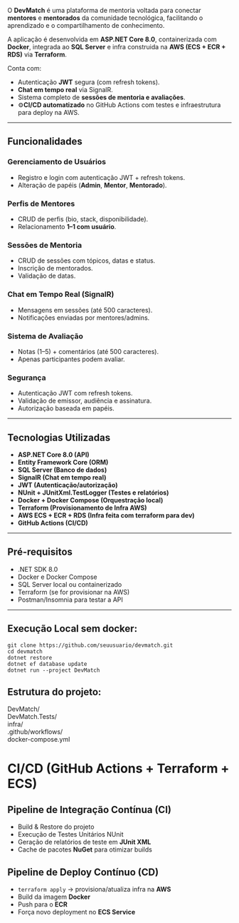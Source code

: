 O **DevMatch** é uma plataforma de mentoria voltada para conectar **mentores** e **mentorados** da comunidade tecnológica, facilitando o aprendizado e o compartilhamento de conhecimento.  

A aplicação é desenvolvida em **ASP.NET Core 8.0**, containerizada com **Docker**, integrada ao **SQL Server** e infra construida na **AWS (ECS + ECR + RDS)** via **Terraform**.  

Conta com:  
- Autenticação **JWT** segura (com refresh tokens).  
- **Chat em tempo real** via SignalR.  
- Sistema completo de **sessões de mentoria e avaliações**.  
- ⚙**CI/CD automatizado** no GitHub Actions com testes e infraestrutura para deploy na AWS.  

---

##  Funcionalidades

###  Gerenciamento de Usuários
- Registro e login com autenticação JWT + refresh tokens.  
- Alteração de papéis (**Admin**, **Mentor**, **Mentorado**).  

### Perfis de Mentores
- CRUD de perfis (bio, stack, disponibilidade).  
- Relacionamento **1–1 com usuário**.  

###  Sessões de Mentoria
- CRUD de sessões com tópicos, datas e status.  
- Inscrição de mentorados.  
- Validação de datas.  

###  Chat em Tempo Real (SignalR)
- Mensagens em sessões (até 500 caracteres).  
- Notificações enviadas por mentores/admins.  

###  Sistema de Avaliação
- Notas (1–5) + comentários (até 500 caracteres).  
- Apenas participantes podem avaliar.  

###  Segurança
- Autenticação JWT com refresh tokens.  
- Validação de emissor, audiência e assinatura.  
- Autorização baseada em papéis.  

---

##  Tecnologias Utilizadas
- **ASP.NET Core 8.0 (API)**  
- **Entity Framework Core (ORM)**  
- **SQL Server (Banco de dados)**  
- **SignalR (Chat em tempo real)**  
- **JWT (Autenticação/autorização)**  
- **NUnit + JUnitXml.TestLogger (Testes e relatórios)**  
- **Docker + Docker Compose (Orquestração local)**  
- **Terraform (Provisionamento de Infra AWS)**  
- **AWS ECS + ECR + RDS (Infra feita com terraform para dev)**  
- **GitHub Actions (CI/CD)**  

---

##  Pré-requisitos
- .NET SDK 8.0  
- Docker e Docker Compose  
- SQL Server local ou containerizado  
- Terraform (se for provisionar na AWS)  
- Postman/Insomnia para testar a API  

---
## Execução Local sem docker:

```)
git clone https://github.com/seuusuario/devmatch.git
cd devmatch
dotnet restore
dotnet ef database update
dotnet run --project DevMatch
```

## Estrutura do projeto:

DevMatch/       
DevMatch.Tests/        
infra/                  
.github/workflows/      
docker-compose.yml      


# CI/CD (GitHub Actions + Terraform + ECS)

##  Pipeline de Integração Contínua (CI)
- Build & Restore do projeto  
- Execução de Testes Unitários NUnit  
- Geração de relatórios de teste em **JUnit XML**  
- Cache de pacotes **NuGet** para otimizar builds  

## Pipeline de Deploy Contínuo (CD)
- `terraform apply` → provisiona/atualiza infra na **AWS**  
- Build da imagem **Docker**  
- Push para o **ECR**  
- Força novo deployment no **ECS Service**  

